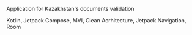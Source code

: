 Application for Kazakhstan's documents validation

Kotlin, Jetpack Compose, MVI, Clean Acrhitecture, Jetpack Navigation, Room
